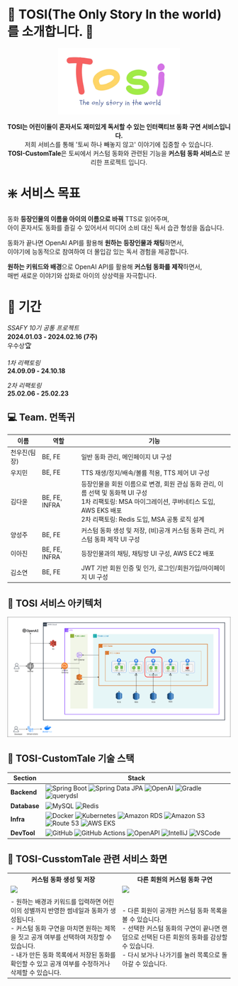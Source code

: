 # :rabbit: TOSI(The Only Story In the world)를 소개합니다. :tada:

<div align="center">
<img src="assets/tosi.png" width="" height="150"></img>

**TOSI는 어린이들이 혼자서도 재미있게 독서할 수 있는 인터랙티브 동화 구연 서비스입니다.** <br>
저희 서비스를 통해 '토씨 하나 빼놓지 않고' 이야기에 집중할 수 있습니다. <br>
**TOSI-CustomTale**은 토씨에서 커스텀 동화와 관련된 기능을 **커스텀 동화 서비스**로 분리한 프로젝트 입니다.

</div>

# :sparkle: 서비스 목표

동화 **등장인물의 이름을 아이의 이름으로 바꿔** TTS로 읽어주며, <br>
아이 혼자서도 동화를 즐길 수 있어서서 미디어 소비 대신 독서 습관 형성을 돕습니다.

동화가 끝나면 OpenAI API를 활용해 **원하는 등장인물과 채팅**하면서, <br>
이야기에 능동적으로 참여하여 더 몰입감 있는 독서 경험을 제공합니다.

**원하는 키워드와 배경**으로 OpenAI API를 활용해 **커스텀 동화를 제작**하면서, <br>
매번 새로운 이야기와 삽화로 아이의 상상력을 자극합니다.

</div>

# :date: 기간

_SSAFY 10기 공통 프로젝트_  
**2024.01.03 - 2024.02.16 (7주)**  
 우수상🏆

_1차 리팩토링_  
**24.09.09 - 24.10.18**

_2차 리팩토링_  
**25.02.06 - 25.02.23**

## :computer: Team. 먼똑귀

| 이름         | 역할          | 기능                                                                                                                                                                                                |
| ------------ | ------------- | --------------------------------------------------------------------------------------------------------------------------------------------------------------------------------------------------- |
| 천우진(팀장) | BE, FE        | 일반 동화 관리, 메인페이지 UI 구성                                                                                                                                                                  |
| 우지민       | BE, FE        | TTS 재생/정지/배속/볼륨 적용, TTS 제어 UI 구성                                                                                                                                                      |
| 김다윤       | BE, FE, INFRA | 등장인물을 회원 이름으로 변경, 회원 관심 동화 관리, 이름 선택 및 동화책 UI 구성 <br> 1차 리팩토링: MSA 마이그레이션, 쿠버네티스 도입, AWS EKS 배포<br> 2차 리팩토링: Redis 도입, MSA 공통 로직 설계 |
| 양성주       | BE, FE        | 커스텀 동화 생성 및 저장, (비)공개 커스텀 동화 관리, 커스텀 동화 제작 UI 구성                                                                                                                       |
| 이아진       | BE, FE, INFRA | 등장인물과의 채팅, 채팅방 UI 구성, AWS EC2 배포                                                                                                                                                     |
| 김소연       | BE, FE        | JWT 기반 회원 인증 및 인가, 로그인/회원가입/마이페이지 UI 구성                                                                                                                                      |

## :pushpin: TOSI 서비스 아키텍처

<img src="assets/tosi_msa_customtale.png" alt="System Architecture" width="700"/>

## :deciduous_tree: TOSI-CustomTale 기술 스택

| Section      | Stack                                                                                                                                                                                                                                                                                                                                                                                                                                                                                                                                                                                                                                                                                                                |
| ------------ | -------------------------------------------------------------------------------------------------------------------------------------------------------------------------------------------------------------------------------------------------------------------------------------------------------------------------------------------------------------------------------------------------------------------------------------------------------------------------------------------------------------------------------------------------------------------------------------------------------------------------------------------------------------------------------------------------------------------- |
| **Backend**  | ![Spring Boot](https://img.shields.io/badge/spring%20boot-%236DB33F.svg?style=for-the-badge&logo=springboot&logoColor=white) ![Spring Data JPA](https://img.shields.io/badge/Spring%20Data%20JPA-%236DB33F.svg?style=for-the-badge&logo=spring&logoColor=white) ![OpenAI](https://img.shields.io/badge/OpenAI_API-F4F4F5?style=for-the-badge&logo=openai&logoColor=black) ![Gradle](https://img.shields.io/badge/Gradle-02303A.svg?style=for-the-badge&logo=Gradle&logoColor=white) ![querydsl](https://img.shields.io/badge/QueryDSL-007ACC.svg?style=for-the-badge&logo=&logoColor=white)                                                                                                                          |
| **Database** | ![MySQL](https://img.shields.io/badge/MySQL-4479A1.svg?style=for-the-badge&logo=mysql&logoColor=white) ![Redis](https://img.shields.io/badge/Redis-DC382D.svg?style=for-the-badge&logo=redis&logoColor=white)                                                                                                                                                                                                                                                                                                                                                                                                                                                                                                        |
| **Infra**    | ![Docker](https://img.shields.io/badge/Docker-2496ED.svg?style=for-the-badge&logo=docker&logoColor=white) ![Kubernetes](https://img.shields.io/badge/kubernetes-%23326CE5.svg?style=for-the-badge&logo=kubernetes&logoColor=white) ![Amazon RDS](https://img.shields.io/badge/Amazon%20RDS-527FFF?style=for-the-badge&logo=amazonrds&logoColor=white) ![Amazon S3](https://img.shields.io/badge/Amazon%20S3-569A31.svg?style=for-the-badge&logo=amazons3&logoColor=white) ![Route 53](https://img.shields.io/badge/Route%2053-6A34D1.svg?style=for-the-badge&logo=amazonroute53&logoColor=white) ![AWS EKS](https://img.shields.io/badge/AWS%20EKS-%23FF9900.svg?style=for-the-badge&logo=amazoneks&logoColor=white) |
| **DevTool**  | ![GitHub](https://img.shields.io/badge/GitHub-181717.svg?style=for-the-badge&logo=github&logoColor=white) ![GitHub Actions](https://img.shields.io/badge/GitHub%20Actions-2088FF.svg?style=for-the-badge&logo=githubactions&logoColor=white) ![OpenAPI](https://img.shields.io/badge/OpenAPI-85EA2D.svg?style=for-the-badge&logo=swagger&logoColor=black) ![IntelliJ](https://img.shields.io/badge/IntelliJ%20IDEA-000000?style=for-the-badge&logo=intellijidea&logoColor=white) ![VSCode](https://img.shields.io/badge/Visual%20Studio%20Code-007ACC?style=for-the-badge&logo=&logoColor=white)                                                                                                                     |

## :art: TOSI-CusstomTale 관련 서비스 화면

<table>
  <tr>
    <th width="50%">커스텀 동화 생성 및 저장</th>
    <th width="50%">다른 회원의 커스텀 동화 구연</th>
  </tr>
  <tr>
    <td><img src="./assets/custom.gif" width="100%"></td>
    <td><img src="./assets/othercustom.gif" width="100%"></td>
  </tr>
  <tr>
    <td>- 원하는 배경과 키워드를 입력하면 어린이의 성별까지 반영한 썸네일과 동화가 생성됩니다. <br> - 커스텀 동화 구연을 마치면 원하는 제목을 짓고 공개 여부를 선택하여 저장할 수 있습니다. <br> - 내가 만든 동화 목록에서 저장된 동화를 확인할 수 있고 공개 여부를 수정하거나 삭제할 수 있습니다.   </td>
    <td>- 다른 회원이 공개한 커스텀 동화 목록을 볼 수 있습니다. <br> - 선택한 커스텀 동화의 구연이 끝나면 랜덤으로 선택된 다른 회원의 동화를 감상할 수 있습니다. <br> - 다시 보거나 나가기를 눌러 목록으로 돌아갈 수 있습니다. </td>
  </tr>
</table>
